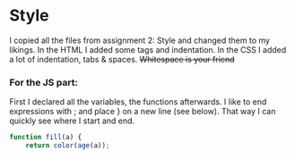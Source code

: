 # Style 

I copied all the files from assignment 2: Style and changed them to my likings. In the HTML I added some tags and indentation. 
In the CSS I added a lot of indentation, tabs & spaces. ~~Whitespace is your friend~~

### For the JS part:
First I declared all the variables, the functions afterwards. I like to end expressions with ; and place } on a new line (see below). 
That way I can quickly see where I start and end.

```javascript
function fill(a) {
    return color(age(a));
